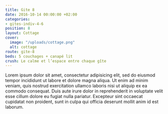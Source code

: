 ```yaml
---
title: Gite 8
date: 2016-10-14 00:00:00 +02:00
categories:
- gites-indiv-4-6
position: 8
layout: Cottage
cover:
  image: "/uploads/cottage.png"
  alt: cottage
route: gite-8
beds: 5 couchages + canapé lit
crush: Le calme et l’espace entre chaque gîte
---
```


Lorem ipsum dolor sit amet, consectetur adipisicing elit, sed do eiusmod tempor incididunt ut labore et dolore magna aliqua. Ut enim ad minim veniam, quis nostrud exercitation ullamco laboris nisi ut aliquip ex ea commodo consequat. Duis aute irure dolor in reprehenderit in voluptate velit esse cillum dolore eu fugiat nulla pariatur. Excepteur sint occaecat cupidatat non proident, sunt in culpa qui officia deserunt mollit anim id est laborum.
